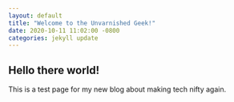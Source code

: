 ```yaml
---
layout: default
title: "Welcome to the Unvarnished Geek!"
date: 2020-10-11 11:02:00 -0800
categories: jekyll update
---
```


## Hello there world!

This is a test page for my new blog about making tech nifty again.
